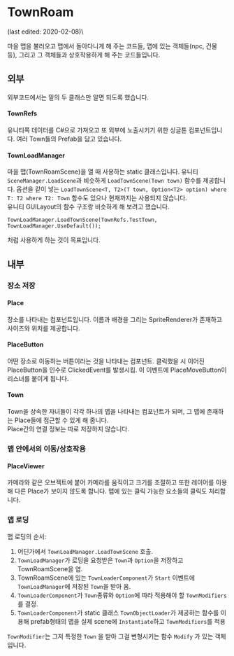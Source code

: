 ﻿# TownRoam
(last edited: 2020-02-08)\

마을 맵을 불러오고 맵에서 돌아다니게 해 주는 코드들, 맵에 있는 객체들(npc, 건물 등),
그리고 그 객체들과 상호작용하게 해 주는 코드들입니다.

## 외부
외부코드에서는 밑의 두 클래스만 알면 되도록 했습니다.

#### TownRefs
유니티쪽 데이터를 C#으로 가져오고 또 외부에 노출시키기 위한 싱글톤 컴포넌트입니다.
여러 Town들의 Prefab을 담고 있습니다.

#### TownLoadManager
마을 맵(TownRoamScene)을 열 때 사용하는 static 클래스입니다.
유니티 `SceneManager.LoadScene`과 비슷하게 `LoadTownScene(Town town)` 함수를 제공합니다.
옵션을 같이 넣는 `LoadTownScene<T, T2>(T town, Option<T2> option) where T: T2 where T2: Town`
함수도 있으나 현재까지는 사용되지 않습니다.\
유니티 GUILayout의 함수 구조랑 비슷하게 해 보려고 했습니다. 

    TownLoadManager.LoadTownScene(TownRefs.TestTown, TownLoadManager.UseDefault());
처럼 사용하게 하는 것이 목표입니다.

## 내부
### 장소 저장
#### Place
장소를 나타내는 컴포넌트입니다. 이름과 배경을 그리는 SpriteRenderer가 존재하고 사이즈와 위치를 제공합니다.
#### PlaceButton
어떤 장소로 이동하는 버튼이라는 것을 나타내는 컴포넌트. 클릭했을 시 이어진 PlaceButton을 인수로
ClickedEvent를 발생시킴. 이 이벤트에 PlaceMoveButton이 리스너를 붙이게 됩니다.

#### Town
Town을 상속한 자녀들이 각각 하나의 맵을 나타내는 컴포넌트가 되며, 그 맵에 존재하는 Place들에 접근할 수 있게 해 줍니다.\
Place간의 연결 정보는 따로 저장하지 않습니다.

### 맵 안에서의 이동/상호작용
#### PlaceViewer
카메라와 같은 오브젝트에 붙어 카메라를 움직이고 크기를 조절하고 또한 레이어를 이용해 다른 Place가 보이지
않도록 합니다. 맵에 있는 클릭 가능한 요소들의 클릭도 처리합니다.

### 맵 로딩
맵 로딩의 순서:
1. 어딘가에서 `TownLoadManager.LoadTownScene` 호출.
2. `TownLoadManager`가 로딩을 요청받은 `Town`과 `Option`을 저장하고 TownRoamScene을 염.
3. TownRoamScene에 있는 `TownLoaderComponent`가 `Start` 이벤트에 `TownLoadManager`에 저장된 `Town`을 받아 옴.
4. `TownLoaderComponent`가 `Town`종류와 `Option`에 따라 적용해야 할 `TownModifiers`를 결정. 
5. `TownLoaderComponent`가 static 클래스 `TownObjectLoader`가 제공하는 함수를 이용해
prefab형태의 맵을 실제 scene에 `Instantiate`하고 `TownModifiers`를 적용

`TownModifier`는 그저 특정한 `Town` 을 받아 그걸 변형시키는 함수 `Modify` 가 있는 객체입니다.